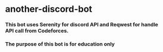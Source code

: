 # another-discord-bot

### This bot uses Serenity for discord API and Reqwest for handle API call from Codeforces. 

### The purpose of this bot is for education only 
